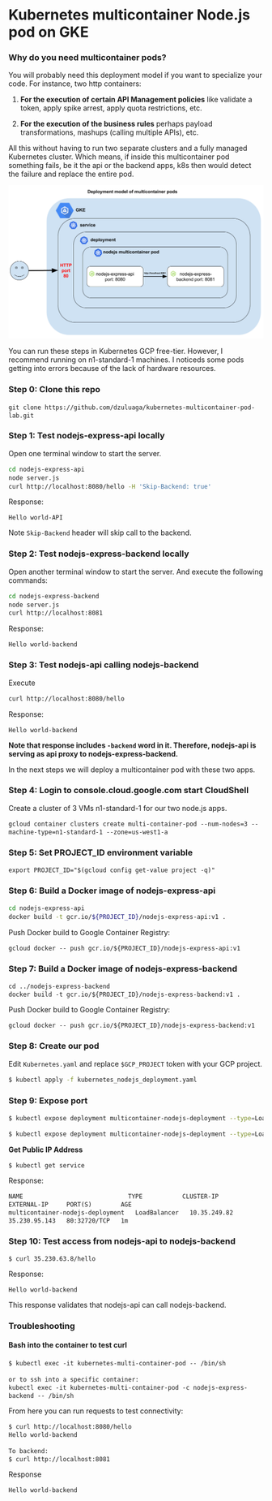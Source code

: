 Kubernetes multicontainer Node.js pod on GKE
===============================================================

### Why do you need multicontainer pods?
You will probably need this deployment model if you want to specialize your code. For instance, two http containers:

1. **For the execution of certain API Management policies** like validate a token, apply spike arrest, apply quota restrictions, etc.

2. **For the execution of the business rules** perhaps payload transformations, mashups (calling multiple APIs), etc.

All this without having to run two separate clusters and a fully managed Kubernetes cluster. Which means, if inside this multicontainer pod something fails, be it the api or the backend apps, k8s then would detect the failure and replace the entire pod.

![](./deployment-model-multicontainer-pods.png)

You can run these steps in Kubernetes GCP free-tier. However, I recommend running on n1-standard-1 machines. I noticeds some pods getting into errors because of the lack of hardware resources.

### Step 0: Clone this repo
```
git clone https://github.com/dzuluaga/kubernetes-multicontainer-pod-lab.git
```

### Step 1: Test nodejs-express-api locally
Open one terminal window to start the server.
```bash
cd nodejs-express-api
node server.js
curl http://localhost:8080/hello -H 'Skip-Backend: true'
```
Response:
```
Hello world-API
```
Note `Skip-Backend` header will skip call to the backend.

### Step 2: Test nodejs-express-backend locally
Open another terminal window to start the server. And execute the following commands:

```bash
cd nodejs-express-backend
node server.js
curl http://localhost:8081
```
Response:
```
Hello world-backend 
```

### Step 3: Test nodejs-api calling nodejs-backend

Execute
```bash
curl http://localhost:8080/hello
```
Response:
```
Hello world-backend
```
**Note that response includes `-backend` word in it. Therefore, nodejs-api is serving as api proxy to nodejs-express-backend.**

In the next steps we will deploy a multicontainer pod with these two apps.

### Step 4: Login to console.cloud.google.com start CloudShell
Create a cluster of 3 VMs n1-standard-1 for our two node.js apps.

```
gcloud container clusters create multi-container-pod --num-nodes=3 --machine-type=n1-standard-1 --zone=us-west1-a
```

### Step 5: Set PROJECT_ID environment variable
```
export PROJECT_ID="$(gcloud config get-value project -q)"
```

### Step 6: Build a Docker image of nodejs-express-api
```bash
cd nodejs-express-api
docker build -t gcr.io/${PROJECT_ID}/nodejs-express-api:v1 .
```

Push Docker build to Google Container Registry:
```
gcloud docker -- push gcr.io/${PROJECT_ID}/nodejs-express-api:v1
```

### Step 7: Build a Docker image of nodejs-express-backend

```
cd ../nodejs-express-backend
docker build -t gcr.io/${PROJECT_ID}/nodejs-express-backend:v1 .
```

Push Docker build to Google Container Registry:
```
gcloud docker -- push gcr.io/${PROJECT_ID}/nodejs-express-backend:v1
```

### Step 8: Create our pod
Edit `Kubernetes.yaml` and replace `$GCP_PROJECT` token with your GCP project.
```bash
$ kubectl apply -f kubernetes_nodejs_deployment.yaml
```

### Step 9: Expose port

```bash
$ kubectl expose deployment multicontainer-nodejs-deployment --type=LoadBalancer --port=80 --target-port=8080
```

```bash
$ kubectl expose deployment multicontainer-nodejs-deployment --type=LoadBalancer --port=80 --target-port=8080
```

**Get Public IP Address**
```
$ kubectl get service
```
Response:
```
NAME                             TYPE           CLUSTER-IP     EXTERNAL-IP     PORT(S)        AGE
multicontainer-nodejs-deployment   LoadBalancer   10.35.249.82   35.230.95.143   80:32720/TCP   1m
```

### Step 10: Test access from nodejs-api to nodejs-backend

```
$ curl 35.230.63.8/hello
```
Response:
```
Hello world-backend
```

This response validates that nodejs-api can call nodejs-backend.

### Troubleshooting

#### Bash into the container to test curl

```
$ kubectl exec -it kubernetes-multi-container-pod -- /bin/sh

or to ssh into a specific container:
kubectl exec -it kubernetes-multi-container-pod -c nodejs-express-backend -- /bin/sh
```

From here you can run requests to test connectivity:
```
$ curl http://localhost:8080/hello
Hello world-backend

To backend:
$ curl http://localhost:8081
```
Response
```
Hello world-backend
```